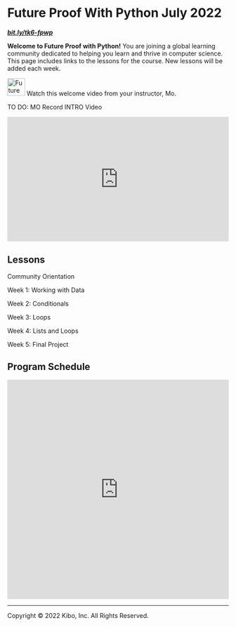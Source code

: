 # Future Proof With Python July 2022

**_[bit.ly/tk6-fpwp](http://bit.ly/tk6-fpwp)_**

**Welcome to Future Proof with Python!** You are joining a global learning community dedicated to helping you learn and thrive in computer science. This page includes links to the lessons for the course. New lessons will be added each week.

<aside>

<img src="/future-proof-with-python/instruction.png" alt="Future%20Proof%20with%20Python%20(April%202022)%20cde560ea771b4db192e308aa17d69936/instruction.png" width="40px" /> Watch this welcome video from your instructor, Mo.
  
  TO DO: MO Record INTRO Video 

</aside>

<div style="position: relative; padding-bottom: 56.25%; height: 0;"><iframe src="https://www.youtube.com/embed/1ji9bSs8chA" title="YouTube video player" frameborder="0" allow="accelerometer; autoplay; clipboard-write; encrypted-media; gyroscope; picture-in-picture" allowfullscreen style="position: absolute; top: 0; left: 0; width: 100%; height: 100%;"></iframe></div>

## Lessons

Community Orientation

Week 1: Working with Data

Week 2: Conditionals

Week 3: Loops

Week 4: Lists and Loops

Week 5: Final Project

## Program Schedule

<div style="width:100%;height:500px;"><iframe src="https://docs.google.com/presentation/embed?id=1jBHN9Bh-LLbchnR3SY6UHugRHZT3DzdyLfSrtzdSI2Y/edit#slide=id.g124eed9e17f_1_59" frameborder="0" sandbox="allow-scripts allow-popups allow-top-navigation-by-user-activation allow-forms allow-same-origin" allowfullscreen="" style="width: 100%; height: 100%; border-radius: 1px; pointer-events: auto; background-color: white;"></iframe></div>

---

Copyright © 2022 Kibo, Inc. All Rights Reserved.
